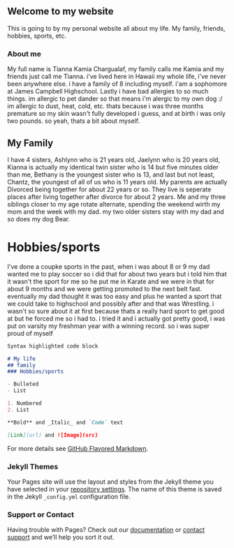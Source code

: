 ## Welcome to my website
This is going to by my personal website all about my life. My family, friends, hobbies, sports, etc.

### About me 
My full name is Tianna Kamia Chargualaf, my family calls me Kamia and my friends just call me Tianna. i've lived here in Hawaii my whole life, i've never been anywhere else. i have a family of 8 including myself. i'am a sophomore at James Campbell Highschool. Lastly i have bad allergies to so much things. im allergic to pet dander so that means i'm alergic to my own dog :/ im allergic to dust, heat, cold, etc. thats because i was three months premature so my skin wasn't fully developed i guess, and at birth i was only two pounds. so yeah, thats a bit about myself.

## My Family
 I have 4 sisters, Ashlynn who is 21 years old, Jaelynn who is 20 years old, Kianna is actually my identical twin sister who is 14 but five minutes older than me, Bethany is the youngest sister who is 13, and last but not least, Chantz, the youngest of all of us who is 11 years old. My parents are actually Divorced being together for about 22 years or so. They live is seperate places after living together after divorce for about 2 years. Me and my three siblings closer to my age rotate alternate, spending the weekend wirth my mom and the week with my dad. my two older sisters stay with my dad and so does my dog Bear.
 
 # Hobbies/sports
 I've done a coupke sports in the past, when i was about 8 or 9 my dad wanted me to play soccer so i did that for about two years but i told him that it wasn't the sport for me so he put me in Karate and we were in that for about 9 months and we were getting promoted to the next belt fast. eventually my dad thought it was too easy and plus he wanted a sport that we could take to highschool and possibly after and that was Wrestling. i wasn't so sure about it at first because thats a really hard sport to get good at but he forced me so i had to. i tried it and i actually got pretty good, i was put on varsity my freshman year with a winning record. so i was super proud of myself 


```markdown
Syntax highlighted code block

# My life
## family
### Hobbies/sports

- Bulleted
- List

1. Numbered
2. List

**Bold** and _Italic_ and `Code` text

[Link](url) and ![Image](src)
```

For more details see [GitHub Flavored Markdown](https://guides.github.com/features/mastering-markdown/).

### Jekyll Themes

Your Pages site will use the layout and styles from the Jekyll theme you have selected in your [repository settings](https://github.com/TiannaChargualaf/TiannaC.github.io/settings). The name of this theme is saved in the Jekyll `_config.yml` configuration file.

### Support or Contact
Having trouble with Pages? Check out our [documentation](https://help.github.com/categories/github-pages-basics/) or [contact support](https://github.com/contact) and we’ll help you sort it out.
